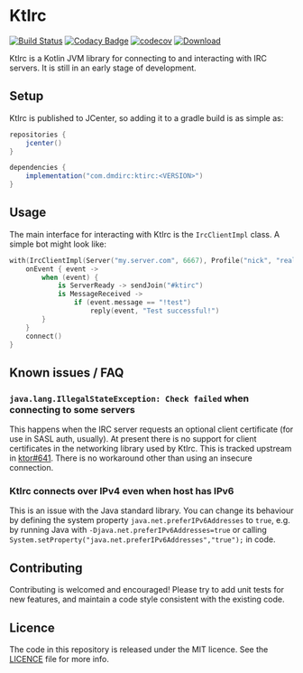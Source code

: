 # KtIrc

[![Build Status](https://travis-ci.org/csmith/KtIrc.svg?branch=master)](https://travis-ci.org/csmith/KtIrc)
[![Codacy Badge](https://api.codacy.com/project/badge/Grade/c01221cbf9cf413ba4d94cb8c80e334a)](https://www.codacy.com/app/csmith/KtIrc?utm_source=github.com&amp;utm_medium=referral&amp;utm_content=csmith/KtIrc&amp;utm_campaign=Badge_Grade)
[![codecov](https://codecov.io/gh/csmith/KtIrc/branch/master/graph/badge.svg)](https://codecov.io/gh/csmith/KtIrc)
[![Download](https://api.bintray.com/packages/dmdirc/releases/ktirc/images/download.svg)](https://bintray.com/dmdirc/releases/ktirc/_latestVersion)

KtIrc is a Kotlin JVM library for connecting to and interacting with IRC servers.
It is still in an early stage of development.

## Setup

KtIrc is published to JCenter, so adding it to a gradle build is as simple as:

```groovy
repositories {
    jcenter()
}

dependencies {
    implementation("com.dmdirc:ktirc:<VERSION>")
}
```

## Usage

The main interface for interacting with KtIrc is the `IrcClientImpl` class. A
simple bot might look like:

```kotlin
with(IrcClientImpl(Server("my.server.com", 6667), Profile("nick", "realName", "userName"))) {
    onEvent { event ->
        when (event) {
            is ServerReady -> sendJoin("#ktirc")
            is MessageReceived ->
                if (event.message == "!test")
                    reply(event, "Test successful!")
        }
    }
    connect()
}
```

## Known issues / FAQ

### `java.lang.IllegalStateException: Check failed` when connecting to some servers

This happens when the IRC server requests an optional client certificate (for use
in SASL auth, usually). At present there is no support for client certificates in
the networking library used by KtIrc. This is tracked upstream in
[ktor#641](https://github.com/ktorio/ktor/issues/641). There is no workaround
other than using an insecure connection.

### KtIrc connects over IPv4 even when host has IPv6

This is an issue with the Java standard library. You can change its behaviour by
defining the system property `java.net.preferIPv6Addresses` to `true`, e.g. by
running Java with `-Djava.net.preferIPv6Addresses=true` or calling
`System.setProperty("java.net.preferIPv6Addresses","true");` in code. 

## Contributing

Contributing is welcomed and encouraged! Please try to add unit tests for new features,
and maintain a code style consistent with the existing code.

## Licence

The code in this repository is released under the MIT licence. See the
[LICENCE](LICENCE) file for more info.